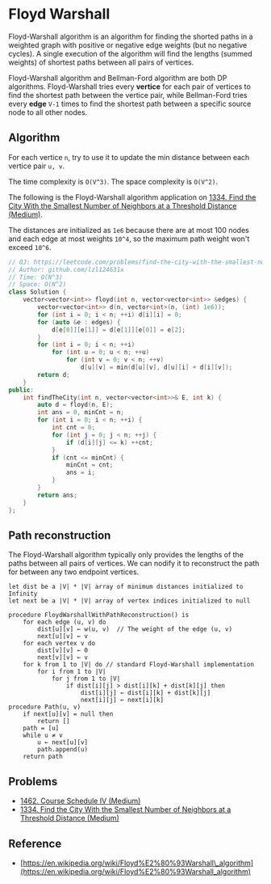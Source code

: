 # Floyd Warshall

Floyd-Warshall algorithm is an algorithm for finding the shorted paths in a weighted graph with positive or negative edge weights \(but no negative cycles\). A single execution of the algorithm will find the lengths \(summed weights\) of shortest paths between all pairs of vertices.

Floyd-Warshall algorithm and Bellman-Ford algorithm are both DP algorithms. Floyd-Warshall tries every **vertice** for each pair of vertices to find the shortest path between the vertice pair, while Bellman-Ford tries every **edge** `V-1` times to find the shortest path between a specific source node to all other nodes.

## Algorithm

For each vertice `n`, try to use it to update the min distance between each vertice pair `u, v`.

The time complexity is `O(V^3)`. The space complexity is `O(V^2)`.

The following is the Floyd-Warshall algorithm application on [1334. Find the City With the Smallest Number of Neighbors at a Threshold Distance \(Medium\)](https://leetcode.com/problems/find-the-city-with-the-smallest-number-of-neighbors-at-a-threshold-distance/).

The distances are initialized as `1e6` because there are at most 100 nodes and each edge at most weights `10^4`, so the maximum path weight won't exceed `10^6`.

```cpp
// OJ: https://leetcode.com/problems/find-the-city-with-the-smallest-number-of-neighbors-at-a-threshold-distance/
// Author: github.com/lzl124631x
// Time: O(N^3)
// Space: O(N^2)
class Solution {
    vector<vector<int>> floyd(int n, vector<vector<int>> &edges) {
        vector<vector<int>> d(n, vector<int>(n, (int) 1e6));
        for (int i = 0; i < n; ++i) d[i][i] = 0;
        for (auto &e : edges) {
            d[e[0]][e[1]] = d[e[1]][e[0]] = e[2];
        }
        for (int i = 0; i < n; ++i) 
            for (int u = 0; u < n; ++u) 
                for (int v = 0; v < n; ++v) 
                    d[u][v] = min(d[u][v], d[u][i] + d[i][v]);
        return d;
    }
public:
    int findTheCity(int n, vector<vector<int>>& E, int k) {
        auto d = floyd(n, E);
        int ans = 0, minCnt = n;
        for (int i = 0; i < n; ++i) {
            int cnt = 0;
            for (int j = 0; j < n; ++j) {
                if (d[i][j] <= k) ++cnt;
            }
            if (cnt <= minCnt) {
                minCnt = cnt;
                ans = i;
            }
        }
        return ans;
    }
};
```

## Path reconstruction

The Floyd-Warshall algorithm typically only provides the lengths of the paths between all pairs of vertices. We can nodify it to reconstruct the path for between any two endpoint vertices.

```text
let dist be a |V| * |V| array of minimum distances initialized to Infinity
let next be a |V| * |V| array of vertex indices initialized to null

procedure FloydWarshallWithPathReconstruction() is
    for each edge (u, v) do
        dist[u][v] ← w(u, v)  // The weight of the edge (u, v)
        next[u][v] ← v
    for each vertex v do
        dist[v][v] ← 0
        next[v][v] ← v
    for k from 1 to |V| do // standard Floyd-Warshall implementation
        for i from 1 to |V|
            for j from 1 to |V|
                if dist[i][j] > dist[i][k] + dist[k][j] then
                    dist[i][j] ← dist[i][k] + dist[k][j]
                    next[i][j] ← next[i][k]
procedure Path(u, v)
    if next[u][v] = null then
        return []
    path = [u]
    while u ≠ v
        u ← next[u][v]
        path.append(u)
    return path
```

## Problems

* [1462. Course Schedule IV \(Medium\)](https://leetcode.com/problems/course-schedule-iv/)
* [1334. Find the City With the Smallest Number of Neighbors at a Threshold Distance \(Medium\)](https://leetcode.com/problems/find-the-city-with-the-smallest-number-of-neighbors-at-a-threshold-distance/)

## Reference

* [https://en.wikipedia.org/wiki/Floyd%E2%80%93Warshall\_algorithm](https://en.wikipedia.org/wiki/Floyd%E2%80%93Warshall_algorithm)

